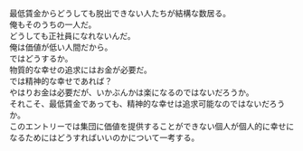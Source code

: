 最低賃金からどうしても脱出できない人たちが結構な数居る。<br>
俺もそのうちの一人だ。<br>
どうしても正社員になれないんだ。<br>
俺は価値が低い人間だから。<br>
ではどうするか。<br>
物質的な幸せの追求にはお金が必要だ。<br>
では精神的な幸せであれば？<br>
やはりお金は必要だが、いかぶんかは楽になるのではないだろうか。<br>
それこそ、最低賃金であっても、精神的な幸せは追求可能なのではないだろうか。<br>
このエントリーでは集団に価値を提供することができない個人が個人的に幸せになるためにはどうすればいいのかについて一考する。<br>
<br>
